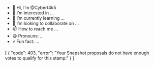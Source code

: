 - 👋 Hi, I’m @Cybert4k5
- 👀 I’m interested in ...
- 🌱 I’m currently learning ...
- 💞️ I’m looking to collaborate on ...
- 📫 How to reach me ...
- 😄 Pronouns: ...
- ⚡ Fun fact: ...

<!---
Cybert4k5/Cybert4k5 is a ✨ special ✨ repository because its `README.md` (this file) appears on your GitHub profile.
You can click the Preview link to take a look at your changes.
--->

[
	{
		"code": 403,
		"error": "Your Snapshot proposals do not have enough votes to qualify for this stamp."
	}
]
